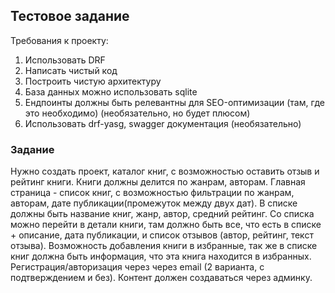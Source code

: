 ## Тестовое задание

Требования к проекту:
1. Использовать DRF
2. Написать чистый код
3. Построить чистую архитектуру
4. База данных можно использовать sqlite
5. Ендпоинты должны быть релевантны для SEO-оптимизации (там, где это
необходимо) (необязательно, но будет плюсом)
6. Использовать drf-yasg, swagger документация (необязательно)


### Задание
Нужно создать проект, каталог книг, с возможностью оставить отзыв и рейтинг книги.
Книги должны делится по жанрам, авторам. Главная страница - список книг, с возможностью фильтрации по жанрам, авторам, дате публикации(промежуток между двух дат). В списке должны быть название книг, жанр, автор, средний рейтинг. Со списка можно перейти в детали книги, там должно быть все, что есть в списке + описание, дата публикации, и список отзывов (автор, рейтинг, текст отзыва). Возможность добавления книги в избранные, так же в списке книг должна быть информация, что эта книга находится в избранных.
Регистрация/авторизация через через email (2 варианта, с подтверждением и без). Контент должен создаваться через админку.